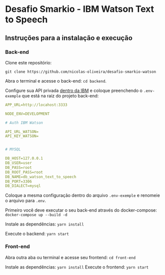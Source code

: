 # Desafio Smarkio - IBM Watson Text to Speech

## Instruções para a instalação e execução

### Back-end

Clone este repositório:

```
git clone https://github.com/nicolas-oliveira/desafio-smarkio-watson
```

Abra o terminal e acesse o back-end: `cd backend`.

Configure sua API privada [dentro da IBM](https://www.ibm.com/cloud/watson-text-to-speech) e coloque preenchendo o `.env-exemple` que está na raiz do projeto back-end:

```yml
APP_URL=http://locahost:3333

NODE_ENV=DEVELOPMENT

# Auth IBM Watson

API_URL_WATSON=
API_KEY_WATSON=


# MYSQL

DB_HOST=127.0.0.1
DB_USER=user
DB_PASS=root
DB_ROOT_PASS=root
DB_NAME=db_watson_text_to_speech
DB_PORT=3306
DB_DIALECT=mysql
```

Coloque a mesma configuração dentro do arquivo `.env-exemple` e renomeie o arquivo para `.env`.

Primeiro você deve executar o seu back-end através do docker-compose: `docker-compose up --build -d `

Instale as dependências: `yarn install`

Execute o backend: `yarn start`

### Front-end

Abra outra aba ou terminal e acesse seu frontend: `cd front-end`

Instale as dependências: `yarn install`
Execute o frontend: `yarn start`
